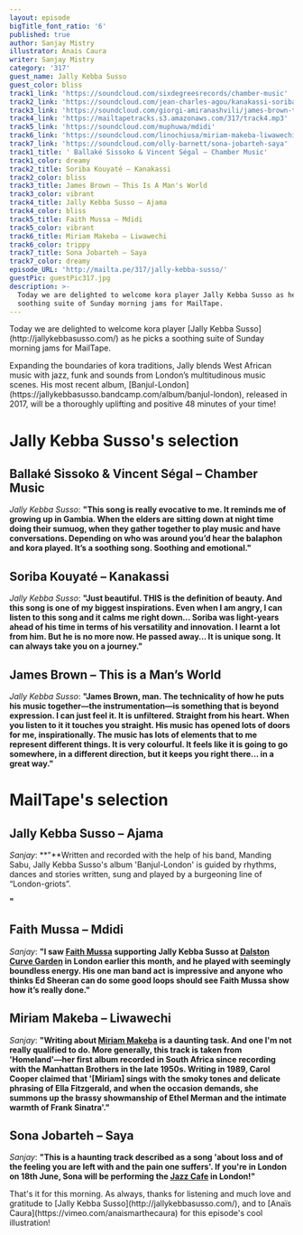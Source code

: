 ```yaml
---
layout: episode
bigTitle_font_ratio: '6'
published: true
author: Sanjay Mistry
illustrator: Anais Caura
writer: Sanjay Mistry
category: '317'
guest_name: Jally Kebba Susso
guest_color: bliss
track1_link: 'https://soundcloud.com/sixdegreesrecords/chamber-music'
track2_link: 'https://soundcloud.com/jean-charles-agou/kanakassi-soriba-kouyate'
track3_link: 'https://soundcloud.com/giorgi-amiranashvili/james-brown-this-is-a-mans'
track4_link: 'https://mailtapetracks.s3.amazonaws.com/317/track4.mp3'
track5_link: 'https://soundcloud.com/muphuwa/mdidi'
track6_link: 'https://soundcloud.com/linochiusa/miriam-makeba-liwawechi'
track7_link: 'https://soundcloud.com/olly-barnett/sona-jobarteh-saya'
track1_title: ' Ballaké Sissoko & Vincent Ségal – Chamber Music'
track1_color: dreamy
track2_title: Soriba Kouyaté – Kanakassi
track2_color: bliss
track3_title: James Brown – This Is A Man's World
track3_color: vibrant
track4_title: Jally Kebba Susso – Ajama
track4_color: bliss
track5_title: Faith Mussa – Mdidi
track5_color: vibrant
track6_title: Miriam Makeba – Liwawechi
track6_color: trippy
track7_title: Sona Jobarteh – Saya
track7_color: dreamy
episode_URL: 'http://mailta.pe/317/jally-kebba-susso/'
guestPic: guestPic317.jpg
description: >-
  Today we are delighted to welcome kora player Jally Kebba Susso as he picks a
  soothing suite of Sunday morning jams for MailTape.
---
```

<p id="introduction">Today we are delighted to welcome kora player [Jally Kebba Susso](http://jallykebbasusso.com/) as he picks a soothing suite of Sunday morning jams for MailTape.</p>
<p>Expanding the boundaries of kora traditions, Jally blends West African music with jazz, funk and sounds from London’s multitudinous music scenes. His most recent album, [Banjul-London](https://jallykebbasusso.bandcamp.com/album/banjul-london), released in 2017, will be a  thoroughly uplifting and positive 48 minutes of your time!</p>


# Jally Kebba Susso's selection


## Ballaké Sissoko & Vincent Ségal – Chamber Music
_Jally Kebba Susso_: **"**This song is really evocative to me. It reminds me of growing up in Gambia. When the elders are sitting down at night time doing their sumuog, when they gather together to play music and have conversations. Depending on who was around you’d hear the balaphon and kora played. It’s a soothing song. Soothing and emotional.**"**

## Soriba Kouyaté – Kanakassi
_Jally Kebba Susso_: **"**Just beautiful. THIS is the definition of beauty. And this song is one of my biggest inspirations. Even when I am angry, I can listen to this song and it calms me right down… Soriba was light-years ahead of his time in terms of his versatility and innovation. I learnt a lot from him. But he is no more now. He passed away… It is unique song. It can always take you on a journey.**"**

## James Brown – This is a Man’s World
_Jally Kebba Susso_: **"**James Brown, man. The technicality of how he puts his music together—the instrumentation—is something that is beyond expression. I can just feel it. It is unfiltered. Straight from his heart. When you listen to it it touches you straight. His music has opened lots of doors for me, inspirationally. The music has lots of elements that to me represent different things. It is very colourful. It feels like it is going to go somewhere, in a different direction, but it keeps you right there... in a great way.**"**


# MailTape's selection

## Jally Kebba Susso – Ajama
_Sanjay_: **"**Written and recorded with the help of his band, Manding Sabu, Jally Kebba Susso's album 'Banjul-London' is guided by rhythms, dances and stories written, sung and played by a burgeoning line of “London-griots”.

 **"**

## Faith Mussa – Mdidi
_Sanjay_: **"**I saw [Faith Mussa](http://faithmussa.com/) supporting Jally Kebba Susso at [Dalston Curve Garden](http://dalstongarden.org/) in London earlier this month, and he played with seemingly boundless energy. His one man band act is impressive and anyone who thinks Ed Sheeran can do some good loops should see Faith Mussa show how it’s really done.**"**

##  Miriam Makeba – Liwawechi
_Sanjay_: **"**Writing about [Miriam Makeba](http://www.miriammakeba.co.za/) is a daunting task. And one I'm not really qualified to do. More generally, this track is taken from 'Homeland'—her first album recorded in South Africa since recording with the Manhattan Brothers in the late 1950s. Writing in 1989, Carol Cooper claimed that '[Miriam] sings with the smoky tones and delicate phrasing of Ella Fitzgerald, and when the occasion demands, she summons up the brassy showmanship of Ethel Merman and the intimate warmth of Frank Sinatra'.**"**

## Sona Jobarteh – Saya
_Sanjay_: **"**This is a haunting track described as a song 'about loss and of the feeling you are left with and the pain one suffers'. If you're in London on 18th June, Sona will be performing the [Jazz Cafe](https://thejazzcafelondon.com/event/sona-jobarteh) in London!**"**

<p id="outroduction">That's it for this morning. As always, thanks for listening and much love and gratitude to [Jally Kebba Susso](http://jallykebbasusso.com/), and to [Anaïs Caura](https://vimeo.com/anaismarthecaura) for this episode's cool illustration!</p>
